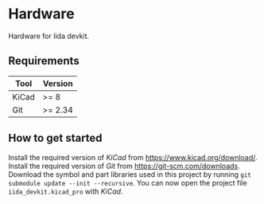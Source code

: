 # Hardware

Hardware for Iida devkit.

## Requirements

| Tool  | Version |
|-------|---------|
| KiCad | >= 8    |
| Git   | >= 2.34 |

## How to get started

Install the required version of _KiCad_ from https://www.kicad.org/download/.
Install the required version of _Git_ from https://git-scm.com/downloads.
Download the symbol and part libraries used in this project by running `git submodule update --init --recursive`.
You can now open the project file `iida_devkit.kicad_pro` with _KiCad_.

